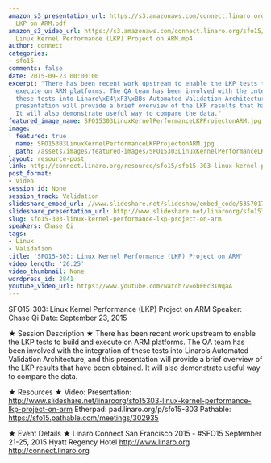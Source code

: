```yaml
---
amazon_s3_presentation_url: https://s3.amazonaws.com/connect.linaro.org/sfo15/Presentations/09-23-Wednesday/SFO15-303-
  LKP on ARM.pdf
amazon_s3_video_url: https://s3.amazonaws.com/connect.linaro.org/sfo15/Videos/09-23-Wednesday/SFO15-303
  Linux Kernel Performance (LKP) Project on ARM.mp4
author: connect
categories:
- sfo15
comments: false
date: 2015-09-23 00:00:00
excerpt: "There has been recent work upstream to enable the LKP tests to build and
  execute on ARM platforms. The QA team has been involved with the integration of
  these tests into Linaro\xE4\xF3\xBBs Automated Validation Architecture, and this
  presentation will provide a brief overview of the LKP results that have been obtained.
  It will also demonstrate useful way to compare the data."
featured_image_name: SFO15303LinuxKernelPerformanceLKPProjectonARM.jpg
image:
  featured: true
  name: SFO15303LinuxKernelPerformanceLKPProjectonARM.jpg
  path: /assets/images/featured-images/SFO15303LinuxKernelPerformanceLKPProjectonARM.jpg
layout: resource-post
link: http://connect.linaro.org/resource/sfo15/sfo15-303-linux-kernel-performance-lkp-project-on-arm/
post_format:
- Video
session_id: None
session_track: Validation
slideshare_embed_url: //www.slideshare.net/slideshow/embed_code/53570171
slideshare_presentation_url: http://www.slideshare.net/linaroorg/sfo15303-linux-kernel-performance-lkp-project-on-arm
slug: sfo15-303-linux-kernel-performance-lkp-project-on-arm
speakers: Chase Qi
tags:
- Linux
- Validation
title: 'SFO15-303: Linux Kernel Performance (LKP) Project on ARM'
video_length: '26:25'
video_thumbnail: None
wordpress_id: 2841
youtube_video_url: https://www.youtube.com/watch?v=obF6c3IWqaA
---
```


SFO15-303: Linux Kernel Performance (LKP) Project on ARM
Speaker:  Chase Qi
Date: September 23, 2015

★ Session Description ★
There has been recent work upstream to enable the LKP tests to build and execute on ARM platforms. The QA team has been involved with the integration of these tests into Linaro’s Automated Validation Architecture, and this presentation will provide a brief overview of the LKP results that have been obtained. It will also demonstrate useful way to compare the data.

★ Resources ★ 
Video: 
Presentation: http://www.slideshare.net/linaroorg/sfo15303-linux-kernel-performance-lkp-project-on-arm
Etherpad: pad.linaro.org/p/sfo15-303
Pathable: https://sfo15.pathable.com/meetings/302935                                  

★ Event Details ★ 
Linaro Connect San Francisco 2015 - #SFO15 
September 21-25, 2015 
Hyatt Regency Hotel 
http://www.linaro.org
http://connect.linaro.org